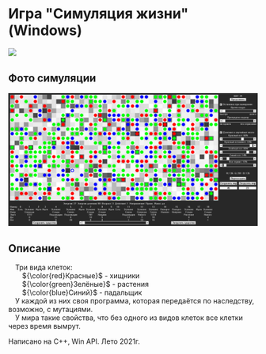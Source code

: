 # Игра "Симуляция жизни" (Windows)

[<img src="Info/Ico_Life_simulation.ico" width="160"/>](Info/Ico_Life_simulation.ico)

## Фото симуляции

[<img src="Info/in_simulation.jpg" width="600"/>](Info/in_simulation.jpg)

## Описание
&emsp;Три вида клеток:<br>
&emsp;&emsp;${\color{red}Красные}$ - хищники<br>
&emsp;&emsp;${\color{green}Зелёные}$ - растения<br>
&emsp;&emsp;${\color{blue}Синий}$ - падальщик<br>
&emsp;У каждой из них своя программа, которая передаётся по наследству, возможно, с мутациями.<br>
&emsp;У мира такие свойства, что без одного из видов клеток все клетки через время вымрут.<br>

Написано на C++, Win API. Лето 2021г.